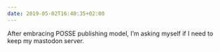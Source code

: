 ```yaml
---
date: 2019-05-02T16:40:35+02:00
---
```

After embracing POSSE publishing model, I’m asking myself if I need to keep my mastodon server.
